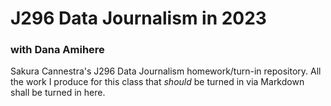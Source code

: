 # J296 Data Journalism in 2023
### with Dana Amihere


Sakura Cannestra's J296 Data Journalism homework/turn-in repository. All the work I produce for this class that *should* be turned in via Markdown shall be turned in here.


